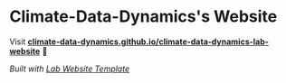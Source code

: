
# Climate-Data-Dynamics's Website

Visit **[climate-data-dynamics.github.io/climate-data-dynamics-lab-website](https://climate-data-dynamics.github.io/climate-data-dynamics-lab-website)** 🚀

_Built with [Lab Website Template](https://greene-lab.gitbook.io/lab-website-template-docs)_

